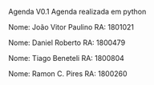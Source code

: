 Agenda V0.1
Agenda realizada em python

Nome: João Vitor Paulino RA: 1801021

Nome: Daniel Roberto RA: 1800479

Nome: Tiago Beneteli RA: 1800804

Nome: Ramon C. Pires RA: 1800260
